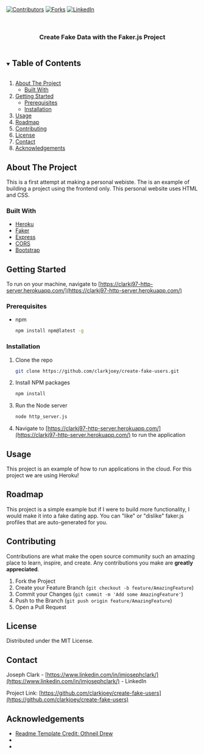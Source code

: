 [![Contributors][contributors-shield]][contributors-url]
[![Forks][forks-shield]][forks-url]
[![LinkedIn][linkedin-shield]][linkedin-url]
<!--
[![Stargazers][stars-shield]][stars-url]
[![Issues][issues-shield]][issues-url]
[![MIT License][license-shield]][license-url]
-->




<!-- PROJECT LOGO -->
<br />
<p align="center">
  <!--
  <a href="https://github.com/github_username/repo_name">
    <img src="images/logo.png" alt="Logo" width="80" height="80">
  </a>
  -->

  <h3 align="center">Create Fake Data with the Faker.js Project</h3>

</p>



<!-- TABLE OF CONTENTS -->
<details open="open">
  <summary><h2 style="display: inline-block">Table of Contents</h2></summary>
  <ol>
    <li>
      <a href="#about-the-project">About The Project</a>
      <ul>
        <li><a href="#built-with">Built With</a></li>
      </ul>
    </li>
    <li>
      <a href="#getting-started">Getting Started</a>
      <ul>
        <li><a href="#prerequisites">Prerequisites</a></li>
        <li><a href="#installation">Installation</a></li>
      </ul>
    </li>
    <li><a href="#usage">Usage</a></li>
    <li><a href="#roadmap">Roadmap</a></li>
    <li><a href="#contributing">Contributing</a></li>
    <li><a href="#license">License</a></li>
    <li><a href="#contact">Contact</a></li>
    <li><a href="#acknowledgements">Acknowledgements</a></li>
  </ol>
</details>



<!-- ABOUT THE PROJECT -->
## About The Project
This is a first attempt at making a personal webiste. The is an example of building a project using the frontend only. This personal website uses HTML and CSS.
<!-- [![Product Name Screen Shot][product-screenshot]](https://example.com) -->


### Built With
* [Heroku](https://www.heroku.com)
* [Faker](https://www.npmjs.com/package/faker)
* [Express](https://expressjs.com/)
* [CORS](https://www.npmjs.com/package/cors)
* [Bootstrap](https://getbootstrap.com/)



<!-- GETTING STARTED -->
## Getting Started

To run on your machine, navigate to [https://clarkj97-http-server.herokuapp.com/](https://clarkj97-http-server.herokuapp.com/)

### Prerequisites


* npm
  ```sh
  npm install npm@latest -g
  ```


### Installation

1. Clone the repo
   ```sh
   git clone https://github.com/clarkjoey/create-fake-users.git
   ```
2. Install NPM packages
   ```sh
   npm install
   ```
3. Run the Node server
   ```sh
   node http_server.js
   ```
4. Navigate to [https://clarkj97-http-server.herokuapp.com/](https://clarkj97-http-server.herokuapp.com/) to run the application


<!-- USAGE EXAMPLES -->
## Usage
This project is an example of how to run applications in the cloud. For this project we are using Heroku!
<!--
Use this space to show useful examples of how a project can be used. Additional screenshots, code examples and demos work well in this space. You may also link to more resources.

_For more examples, please refer to the [Documentation](https://example.com)_
-->


<!-- ROADMAP -->
## Roadmap
This project is a simple example but if I were to build more functionality, I would make it into a fake dating app. You can "like" or "dislike" faker.js profiles that are auto-generated for you.


<!-- CONTRIBUTING -->
## Contributing

Contributions are what make the open source community such an amazing place to learn, inspire, and create. Any contributions you make are **greatly appreciated**.

1. Fork the Project
2. Create your Feature Branch (`git checkout -b feature/AmazingFeature`)
3. Commit your Changes (`git commit -m 'Add some AmazingFeature'`)
4. Push to the Branch (`git push origin feature/AmazingFeature`)
5. Open a Pull Request



<!-- LICENSE -->
## License

Distributed under the MIT License. 



<!-- CONTACT -->
## Contact

Joseph Clark - [https://www.linkedin.com/in/imjosephclark/](https://www.linkedin.com/in/imjosephclark/) - LinkedIn

Project Link: [https://github.com/clarkjoey/create-fake-users](https://github.com/clarkjoey/create-fake-users)



<!-- ACKNOWLEDGEMENTS -->
## Acknowledgements

* [Readme Template Credit: Othneil Drew](https://github.com/othneildrew/Best-README-Template)
* []()
* []()





<!-- MARKDOWN LINKS & IMAGES -->
<!-- https://www.markdownguide.org/basic-syntax/#reference-style-links -->
[contributors-shield]: https://img.shields.io/github/contributors/clarkjoey/repo.svg?style=for-the-badge
[contributors-url]: https://github.com/clarkjoey/personal-website-frontend/graphs/contributors
[forks-shield]: https://img.shields.io/github/forks/clarkjoey/repo.svg?style=for-the-badge
[forks-url]: https://github.com/clarkjoey/personal-website-frontend/network/members
[stars-shield]: https://img.shields.io/github/stars/clarkjoey/repo.svg?style=for-the-badge
[stars-url]: https://github.com/clarkjoey/personal-website-frontend/stargazers
[issues-shield]: https://img.shields.io/github/issues/clarkjoey/repo.svg?style=for-the-badge
[issues-url]: https://github.com/clarkjoey/personal-website-frontend/issues
[license-shield]: https://img.shields.io/github/license/clarkjoey/repo.svg?style=for-the-badge
[license-url]: https://github.com/clarkjoey/personal-website-frontend/blob/master/LICENSE.txt
[linkedin-shield]: https://img.shields.io/badge/-LinkedIn-black.svg?style=for-the-badge&logo=linkedin&colorB=555
[linkedin-url]: https://www.linkedin.com/in/imjosephclark/
